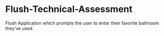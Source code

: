 # Flush-Technical-Assessment
Flush Application which prompts the user to enter their favorite bathroom they've used.
